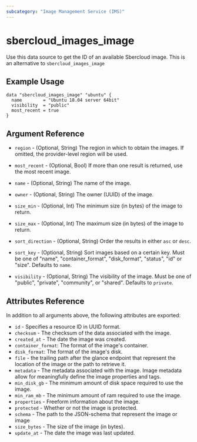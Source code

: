 ```yaml
---
subcategory: "Image Management Service (IMS)"
---
```


# sbercloud\_images\_image

Use this data source to get the ID of an available Sbercloud image.
This is an alternative to `sbercloud_images_image`

## Example Usage

```hcl
data "sbercloud_images_image" "ubuntu" {
  name        = "Ubuntu 18.04 server 64bit"
  visibility  = "public"
  most_recent = true
}
```

## Argument Reference

* `region` - (Optional, String) The region in which to obtain the images. If omitted, the provider-level region will be used.

* `most_recent` - (Optional, Bool) If more than one result is returned, use the most recent image.

* `name` - (Optional, String) The name of the image.

* `owner` - (Optional, String) The owner (UUID) of the image.

* `size_min` - (Optional, Int) The minimum size (in bytes) of the image to return.

* `size_max` - (Optional, Int) The maximum size (in bytes) of the image to return.

* `sort_direction` - (Optional, String) Order the results in either `asc` or `desc`.

* `sort_key` - (Optional, String) Sort images based on a certain key. Must be one of
   "name", "container_format", "disk_format", "status", "id" or "size".
   Defaults to `name`.

* `visibility` - (Optional, String) The visibility of the image. Must be one of
   "public", "private", "community", or "shared". Defaults to `private`.


## Attributes Reference

In addition to all arguments above, the following attributes are exported:

* `id` - Specifies a resource ID in UUID format.
* `checksum` - The checksum of the data associated with the image.
* `created_at` - The date the image was created.
* `container_format`: The format of the image's container.
* `disk_format`: The format of the image's disk.
* `file` - the trailing path after the glance endpoint that represent the
   location of the image or the path to retrieve it.
* `metadata` - The metadata associated with the image.
   Image metadata allow for meaningfully define the image properties and tags.
* `min_disk_gb` - The minimum amount of disk space required to use the image.
* `min_ram_mb` - The minimum amount of ram required to use the image.
* `properties` - Freeform information about the image.
* `protected` - Whether or not the image is protected.
* `schema` - The path to the JSON-schema that represent
   the image or image
* `size_bytes` - The size of the image (in bytes).
* `update_at` - The date the image was last updated.
